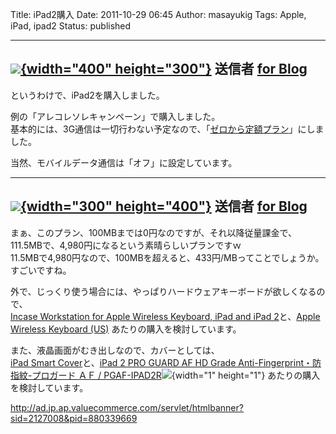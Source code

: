 Title: iPad2購入
Date: 2011-10-29 06:45
Author: masayukig
Tags: Apple, iPad, ipad2
Status: published

  -----------------------------------------------------------------------------------------------------------------------------------------------------------------------------------------------------------------------
  [![](https://lh4.googleusercontent.com/-DjtpT99VSgU/TqsdSBEAd2I/AAAAAAAAoWU/N512e1upM-Y/s400/IMG_1202.jpg){width="400" height="300"}](https://picasaweb.google.com/lh/photo/8gHrPRHvlm78tLkx_IPZcw?feat=embedwebsite)
  送信者 [for Blog](https://picasaweb.google.com/masayuki.igawa/ForBlog?authuser=0&feat=embedwebsite)
  -----------------------------------------------------------------------------------------------------------------------------------------------------------------------------------------------------------------------

というわけで、iPad2を購入しました。

例の「アレコレソレキャンペーン」で購入しました。  
基本的には、3G通信は一切行わない予定なので、「[ゼロから定額プラン](http://mb.softbank.jp/mb/special/are_kore_sore/another_one/packet/)」にしました。

当然、モバイルデータ通信は「オフ」に設定しています。  

  -----------------------------------------------------------------------------------------------------------------------------------------------------------------------------------------------------------------------
  [![](https://lh4.googleusercontent.com/-a9obLN-pbTk/TqsjNY3vnTI/AAAAAAAAoXI/6RwjLHfBBvA/s400/IMG_0002.jpg){width="300" height="400"}](https://picasaweb.google.com/lh/photo/e9YASe4zfhWXc0IrcXCEsw?feat=embedwebsite)
  送信者 [for Blog](https://picasaweb.google.com/masayuki.igawa/ForBlog?authuser=0&feat=embedwebsite)
  -----------------------------------------------------------------------------------------------------------------------------------------------------------------------------------------------------------------------

まぁ、このプラン、100MBまでは0円なのですが、それ以降従量課金で、  
111.5MBで、4,980円になるという素晴らしいプランですｗ  
11.5MBで4,980円なので、100MBを超えると、433円/MBってことでしょうか。  
すごいですね。

外で、じっくり使う場合には、やっぱりハードウェアキーボードが欲しくなるので、  
[Incase Workstation for Apple Wireless Keyboard, iPad and iPad
2](http://store.apple.com/jp/product/H6353PA/A)と、[Apple Wireless
Keyboard (US)](http://store.apple.com/jp/product/MC184LL/B)
あたりの購入を検討しています。

また、液晶画面がむき出しなので、カバーとしては、  
[iPad Smart Cover](http://store.apple.com/jp/product/MD303FE/A)と、[iPad
2 PRO GUARD AF HD Grade Anti-Fingerprint・防指紋-プロガード ＡＦ /
PGAF-IPAD2R](http://www.amazon.co.jp/gp/product/B004TXP34W/ref=as_li_ss_tl?ie=UTF8&tag=hughundercons-22&linkCode=as2&camp=247&creative=7399&creativeASIN=B004TXP34W)![](http://www.assoc-amazon.jp/e/ir?t=hughundercons-22&l=as2&o=9&a=B004TXP34W){width="1"
height="1"} あたりの購入を検討しています。

<http://ad.jp.ap.valuecommerce.com/servlet/htmlbanner?sid=2127008&pid=880339669>
